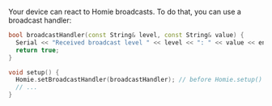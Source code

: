 Your device can react to Homie broadcasts. To do that, you can use a broadcast handler:

```c++
bool broadcastHandler(const String& level, const String& value) {
  Serial << "Received broadcast level " << level << ": " << value << endl;
  return true;
}

void setup() {
  Homie.setBroadcastHandler(broadcastHandler); // before Homie.setup()
  // ...
}
```
